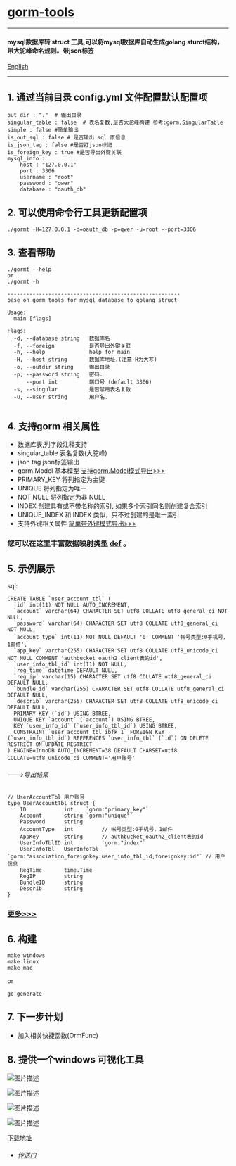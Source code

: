 
# [gorm-tools](https://github.com/xxjwxc/gormt)

--------

#### mysql数据库转 struct 工具,可以将mysql数据库自动生成golang sturct结构，带大驼峰命名规则。带json标签


[English](README.md)

--------

## 1. 通过当前目录 config.yml 文件配置默认配置项
```
out_dir : "."  # 输出目录
singular_table : false  # 表名复数,是否大驼峰构建 参考:gorm.SingularTable
simple : false #简单输出
is_out_sql : false # 是否输出 sql 原信息
is_json_tag : false #是否打json标记
is_foreign_key : true #是否导出外键关联
mysql_info :
    host : "127.0.0.1"
    port : 3306
    username : "root"
    password : "qwer"
    database : "oauth_db"
```

## 2. 可以使用命令行工具更新配置项

```
./gormt -H=127.0.0.1 -d=oauth_db -p=qwer -u=root --port=3306
```

## 3. 查看帮助

```
./gormt --help
or
./gormt -h

-------------------------------------------------------
base on gorm tools for mysql database to golang struct

Usage:
  main [flags]

Flags:
  -d, --database string   数据库名
  -f, --foreign           是否导出外键关联
  -h, --help              help for main
  -H, --host string       数据库地址.(注意-H为大写)
  -o, --outdir string     输出目录
  -p, --password string   密码.
      --port int          端口号 (default 3306)
  -s, --singular          是否禁用表名复数
  -u, --user string       用户名.
  
```

## 4. 支持gorm 相关属性 
   
- 数据库表,列字段注释支持
- singular_table 表名复数(大驼峰)
- json tag json标签输出
- gorm.Model 基本模型   [支持gorm.Model模式导出>>>](https://github.com/xxjwxc/gormt/tree/master/doc/export_cn.md)
- PRIMARY_KEY	将列指定为主键
- UNIQUE	将列指定为唯一
- NOT NULL	将列指定为非 NULL
- INDEX	创建具有或不带名称的索引, 如果多个索引同名则创建复合索引
- UNIQUE_INDEX	和 INDEX 类似，只不过创建的是唯一索引
- 支持外键相关属性 [简单带外键模式导出>>>](https://github.com/xxjwxc/gormt/tree/master/doc/export_cn.md)

### 您可以在这里丰富数据映射类型 [def](data/view/cnf/def.go) 。

## 5. 示例展示
sql:
```
CREATE TABLE `user_account_tbl` (
  `id` int(11) NOT NULL AUTO_INCREMENT,
  `account` varchar(64) CHARACTER SET utf8 COLLATE utf8_general_ci NOT NULL,
  `password` varchar(64) CHARACTER SET utf8 COLLATE utf8_general_ci NOT NULL,
  `account_type` int(11) NOT NULL DEFAULT '0' COMMENT '帐号类型:0手机号，1邮件',
  `app_key` varchar(255) CHARACTER SET utf8 COLLATE utf8_unicode_ci NOT NULL COMMENT 'authbucket_oauth2_client表的id',
  `user_info_tbl_id` int(11) NOT NULL,
  `reg_time` datetime DEFAULT NULL,
  `reg_ip` varchar(15) CHARACTER SET utf8 COLLATE utf8_general_ci DEFAULT NULL,
  `bundle_id` varchar(255) CHARACTER SET utf8 COLLATE utf8_general_ci DEFAULT NULL,
  `describ` varchar(255) CHARACTER SET utf8 COLLATE utf8_unicode_ci DEFAULT NULL,
  PRIMARY KEY (`id`) USING BTREE,
  UNIQUE KEY `account` (`account`) USING BTREE,
  KEY `user_info_id` (`user_info_tbl_id`) USING BTREE,
  CONSTRAINT `user_account_tbl_ibfk_1` FOREIGN KEY (`user_info_tbl_id`) REFERENCES `user_info_tbl` (`id`) ON DELETE RESTRICT ON UPDATE RESTRICT
) ENGINE=InnoDB AUTO_INCREMENT=38 DEFAULT CHARSET=utf8 COLLATE=utf8_unicode_ci COMMENT='用户账号'
```

###### --->导出结果

```
// UserAccountTbl 用户账号
type UserAccountTbl struct {
	ID            int    `gorm:"primary_key"`
	Account       string `gorm:"unique"`
	Password      string
	AccountType   int         // 帐号类型:0手机号，1邮件
	AppKey        string      // authbucket_oauth2_client表的id
	UserInfoTblID int         `gorm:"index"`
	UserInfoTbl   UserInfoTbl `gorm:"association_foreignkey:user_info_tbl_id;foreignkey:id"` // 用户信息
	RegTime       time.Time
	RegIP         string
	BundleID      string
	Describ       string
}
```

### [更多>>>](https://github.com/xxjwxc/gormt/tree/master/doc/export_cn.md)

## 6. 构建
```
make windows
make linux
make mac
```
or

```
go generate
```

## 7. 下一步计划

- 加入相关快捷函数(OrmFunc)

## 8. 提供一个windows 可视化工具

![图片描述](/image/gormt/1.png)

![图片描述](/image/gormt/2.jpg)

![图片描述](/image/gormt/3.jpg)

![图片描述](/image/gormt/4.jpg)

[下载地址](https://github.com/xxjwxc/gormt/releases/download/v1.1.0/v1.0.zip)


- ###### [传送门](https://xxjwxc.github.io/post/gormtools/)
